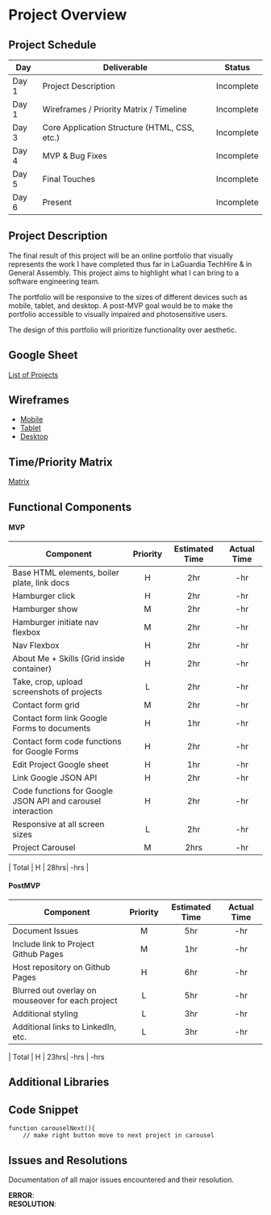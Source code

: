 # Project Overview

## Project Schedule

|  Day | Deliverable | Status
|---|---| ---|
|Day 1| Project Description | Incomplete
|Day 1| Wireframes / Priority Matrix / Timeline | Incomplete
|Day 3| Core Application Structure (HTML, CSS, etc.) | Incomplete
|Day 4| MVP & Bug Fixes | Incomplete
|Day 5| Final Touches | Incomplete
|Day 6| Present | Incomplete

## Project Description

The final result of this project will be an online portfolio that visually represents the work I have completed thus far in LaGuardia TechHire & in General Assembly. This project aims to highlight what I can bring to a software engineering team.

The portfolio will be responsive to the sizes of different devices such as mobile, tablet, and desktop. A post-MVP goal would be to make the portfolio accessible to visually impaired and photosensitive users. 

The design of this portfolio will prioritize functionality over aesthetic.

## Google Sheet

[List of Projects](https://docs.google.com/spreadsheets/d/1v0yf6zxlbSb8PPZuobogwbGayo1YENtTIlDNMftcpUE/edit?usp=sharing)

## Wireframes

- [Mobile](https://res.cloudinary.com/dd3nkph31/image/upload/v1594617227/IMG_2780_ztjbuh.jpg)
- [Tablet](https://res.cloudinary.com/dd3nkph31/image/upload/v1594617227/IMG_2781_uwlwlj.jpg)
- [Desktop](https://res.cloudinary.com/dd3nkph31/image/upload/v1594617227/IMG_2782_e5s0cv.jpg)

## Time/Priority Matrix 

[Matrix](https://res.cloudinary.com/dd3nkph31/image/upload/v1594617227/IMG_2783_kmzaub.jpg)

## Functional Components

#### MVP

| Component | Priority | Estimated Time | Actual Time |
| --- | :---: | :---: | :---: | 
| Base HTML elements, boiler plate, link docs | H | 2hr | -hr |
| Hamburger click | H | 2hr | -hr |
| Hamburger show | M | 2hr | -hr |
| Hamburger initiate nav flexbox | M | 2hr | -hr |
| Nav Flexbox | H | 2hr | -hr | 
| About Me + Skills (Grid inside container) | H | 2hr | -hr |
| Take, crop, upload screenshots of projects | L | 2hr | -hr |
| Contact form grid | M | 2hr | -hr |
| Contact form link Google Forms to documents | H | 1hr | -hr |
| Contact form code functions for Google Forms | H | 2hr | -hr |
| Edit Project Google sheet | H | 1hr | -hr |
| Link Google JSON API | H | 2hr | -hr |
| Code functions for Google JSON API and carousel interaction | H | 2hr | -hr |
| Responsive at all screen sizes | L | 2hr | -hr |
| Project Carousel | M | 2hrs | -hr |

| Total | H | 28hrs| -hrs | 


#### PostMVP 

| Component | Priority | Estimated Time | Actual Time |
| --- | :---: |  :---: | :---: | 
| Document Issues | M | 5hr | -hr |
| Include link to Project Github Pages | M | 1hr | -hr |
| Host repository on Github Pages | H | 6hr | -hr |
| Blurred out overlay on mouseover for each project | L | 5hr | -hr |
| Additional styling | L | 3hr | -hr |
| Additional links to LinkedIn, etc. | L | 3hr | -hr

| Total | H | 23hrs| -hrs | -hrs 

## Additional Libraries

## Code Snippet

```
function carouselNext(){
    // make right button move to next project in carousel
```

## Issues and Resolutions

Documentation of all major issues encountered and their resolution.

**ERROR**:                                
**RESOLUTION**: 
